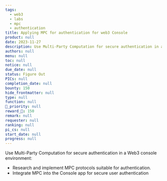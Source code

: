 ```yaml
---
tags: 
  - web3
  - labs
  - mpc
  - authentication
title: Applying MPC for authentication for web3 Console
product: null
date: 2023-11-27
description: Use Multi-Party Computation for secure authentication in a Web3 console environment.
authors: null
menu: null
toc: null
notice: null
due_date: null
status: Figure Out
PICs: null
completion_date: null
bounty: 150
hide_frontmatter: null
type: null
function: null
🔺_priority: null
reward_🧊: 150
remark: null
requester: null
ranking: null
pi_cs: null
start_date: null
progress: null
---
```


Use Multi-Party Computation for secure authentication in a Web3 console environment:

* Research and implement MPC protocols suitable for authentication.
* Integrate MPC into the Console app for secure user authentication